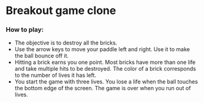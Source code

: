 <h1>Breakout game clone</h1>
<h3>How to play:</h3>
<ul>
  <li>The objective is to destroy all the bricks.</li>
  <li>Use the arrow keys to move your paddle left and right. Use it to make the ball bounce off it.</li> 
  <li>Hitting a brick earns you one point. Most bricks have more than one life and take multiple hits to be destroyed. The color of a brick corresponds to the number of lives it has left.</li>
  <li>You start the game with three lives. You lose a life when the ball touches the bottom edge of the screen. The game is over when you run out of lives.</li>
</ul>
